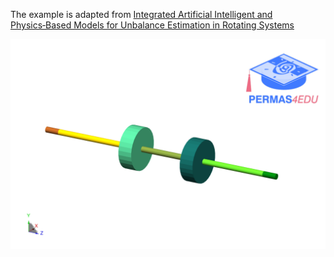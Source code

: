 The example is adapted from [Integrated Artificial Intelligent and Physics‑Based Models for Unbalance Estimation in Rotating Systems](https://doi.org/10.1007/s42417-024-01739-9)

![Multi disk rotor](multi_disk_rotating_system.png)
